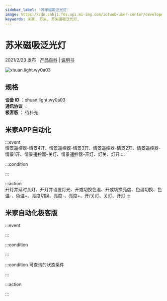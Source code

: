 ```yaml
---
sidebar_label: '苏米磁吸泛光灯'
image: https://cdn.cnbj1.fds.api.mi-img.com/iotweb-user-center/developer_1679047901810kKpeBCCu.png?GalaxyAccessKeyId=AKVGLQWBOVIRQ3XLEW&Expires=9223372036854775807&Signature=Q9Pvgivjio9LGNhO43EPiZD+QZo=
keywords: 米家, 苏米, 苏米磁吸泛光灯, 
---
```

# 苏米磁吸泛光灯

2021/2/23 发布 | [产品百科](https://home.mi.com/webapp/content/baike/product/index.html?model=xhuan.light.wy0a03/) | [说明书](https://home.mi.com/views/introduction.html?model=xhuan.light.wy0a03&region=cn)

![xhuan.light.wy0a03](https://cdn.cnbj1.fds.api.mi-img.com/iotweb-user-center/developer_1679047901810kKpeBCCu.png?GalaxyAccessKeyId=AKVGLQWBOVIRQ3XLEW&Expires=9223372036854775807&Signature=Q9Pvgivjio9LGNhO43EPiZD+QZo=)

## 规格  
> 
**设备 ID** ：xhuan.light.wy0a03  
**通讯协议** ：  
**极客版**  ： 待补充 


## 米家APP自动化  

:::event  
情景遥控器-情景4开、情景遥控器-情景3开、情景遥控器-情景2开、情景遥控器-情景1开、情景遥控器-关灯、情景遥控器-开灯、灯关、灯开
:::

:::condition  

:::

:::action   
开灯并延时关灯、开灯并设置灯光、开或切换色温、开或切换亮度、色温切换、色温-、色温+、亮度切换、亮度-、亮度+、开/关灯、关灯、开灯
:::

## 米家自动化极客版  

:::event  

:::

:::condition  

:::

:::condition 可查询的状态条件  

:::

:::action  

:::

        
